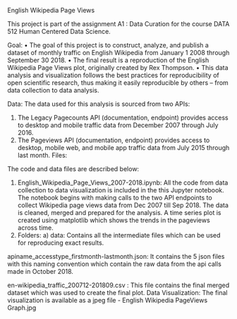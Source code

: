 English Wikipedia Page Views

This project is part of the assignment A1 : Data Curation for the course DATA 512 Human Centered Data Science.

Goal:
•	The goal of this project is to construct, analyze, and publish a dataset of monthly traffic on English Wikipedia from January 1 2008 through September 30 2018.
•	The final result is a reproduction of  the English Wikipedia Page Views plot, originally created by Rex Thompson.
•	This data analysis and visualization follows the best practices for reproducibility of open scientific research, thus making it easily reproducible by others – from data collection to data analysis.

Data:
The data used for this analysis is sourced from two APIs:
1.	The Legacy Pagecounts API (documentation, endpoint) provides access to desktop and mobile traffic data from December 2007 through July 2016.
2.	The Pageviews API (documentation, endpoint) provides access to desktop, mobile web, and mobile app traffic data from July 2015 through last month.
Files:

The code and data files are described below:
1)	English_Wikipedia_Page_Views_2007-2018.ipynb:  All the code from data collection to data visualization is included in the this Jupyter notebook. The notebook begins with making calls to the two API endpoints to collect Wikipedia page views data from Dec 2007 till Sep 2018. The data is cleaned, merged and prepared for the analysis. A time series plot is created using matplotlib which shows the trends in the pageviews across time.
2)	Folders:
a)	data: Contains all the intermediate files which can be used for reproducing exact results. 

apiname_accesstype_firstmonth-lastmonth.json: It contains the 5 json files with this naming convention which contain the raw data from the api calls made in October 2018.

en-wikipedia_traffic_200712-201809.csv : This file contains the final merged dataset which was used to create the final plot.
Data Visualization:
The final visualization is available as a jpeg file - English Wikipedia PageViews Graph.jpg



